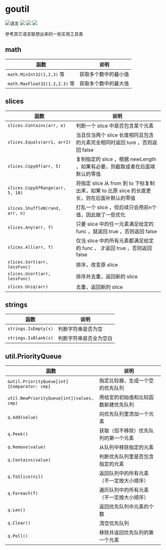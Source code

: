 # goutil

![](https://img.shields.io/github/go-mod/go-version/CuteReimu/goutil "语言")
[![](https://img.shields.io/github/actions/workflow/status/CuteReimu/goutil/golangci-lint.yml?branch=master)](https://github.com/CuteReimu/goutil/actions/workflows/golangci-lint.yml "代码分析")
[![](https://img.shields.io/github/contributors/CuteReimu/goutil)](https://github.com/CuteReimu/goutil/graphs/contributors "贡献者")
[![](https://img.shields.io/github/license/CuteReimu/goutil)](https://github.com/CuteReimu/goutil/blob/master/LICENSE "许可协议")

参考其它语言联想出来的一些实用工具类

## math

| 函数                           | 说明         |
|------------------------------|------------|
| `math.MinInt32(1,2,3)` 等     | 获取多个数中的最小值 |
| `math.MaxFloat32(1.2,2.3)` 等 | 获取多个数中的最大值 |

## slices

| 函数                               | 说明                                                           |
|----------------------------------|--------------------------------------------------------------|
| `slices.Contains(arr, e)`        | 判断一个 slice 中是否包含某个元素                                         |
| `slices.Equals(arr1, arr2)`      | 当且仅当两个 slice 长度相同且包含的元素完全相同时返回 ture ，否则返回 false              |
| `slices.CopyOf(arr, 5)`          | 复制指定的 slice ，根据 newLength ，如果有必要，则截取或者在后面填默认的零值              |
| `slices.CopyOfRange(arr, 5, 10)` | 将指定 slice 从 from 到 to 下标复制出来，如果 to 比原 slice 的长度更长，则在后面补默认的零值 |
| `slices.ShuffleN(rand, arr, n)`  | 打乱一个 slice ，但后续只会用前n个值，因此做了一些优化                              |
| `slices.Any(arr, f)`             | 只要 slice 中的任一元素满足给定的 func ，就返回 true ，否则返回 false              |
| `slices.All(arr, f)`             | 仅当 slice 中的所有元素都满足给定的 func ， 才返回 true ，否则返回 false            |
| `slices.Sort(arr, lessFunc)`     | 排序，改变原 slice                                                 |
| `slices.Usort(arr, lessFunc)`    | 排序并去重，返回新的 slice                                             |
| `slices.Uniq(arr)`               | 去重，返回新的 slice                                                |

## strings

| 函数                   | 说明          |
|----------------------|-------------|
| `strings.IsEmpty(s)` | 判断字符串是否为空   |
| `strings.IsBlank(s)` | 判断字符串是否全为空白 |

## util.PriorityQueue

| 函数                                          | 说明                   |
|---------------------------------------------|----------------------|
| `&util.PriorityQueue[int]{Comparator: cmp}` | 指定比较器，生成一个空的优先队列     |
| `util.NewPriorityQueue[int](values, cmp)`   | 用给定的初始值和比较函数新建优先队列   |
| `q.Add(value)`                              | 向优先队列里添加一个元素         |
| `q.Peek()`                                  | 获取（但不移除）优先队列的第一个元素   |
| `q.Remove(value)`                           | 从队列中移除指定的元素          |
| `q.Contains(value)`                         | 判断优先队列里是否包含指定的元素     |
| `q.ToSlice(nil)`                            | 返回队列中的所有元素（不一定按大小顺序） |
| `q.Foreach(f)`                              | 遍历队列中的所有元素（不一定按大小顺序） |
| `q.Len()`                                   | 返回优先队列中元素的个数         |
| `q.Clear()`                                 | 清空优先队列               |
| `q.Poll()`                                  | 移除并返回优先队列的第一个元素      |
